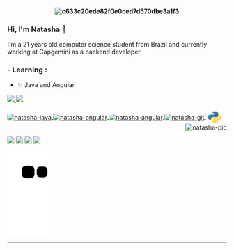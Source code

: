 <h4 align="center">
 
![c633c20ede82f0e0ced7d570dbe3a1f3](https://i.imgur.com/JePmgpa.gif)

### Hi, I'm Natasha 🦊
 I'm a 21 years old computer science student from Brazil and currently working at Capgemini as a backend developer.

### - Learning :
- ✨ Java and Angular


<div>
  <a href="https://github.com/natashabusnardo">
  <img height="180em" src="https://github-readme-stats.vercel.app/api?username=natashabusnardo&show_icons=true&theme=dracula&include_all_commits=true&count_private=true"/>
  <img height="180em" src="https://github-readme-stats.vercel.app/api/top-langs/?username=natashabusnardo&layout=compact&langs_count=7&theme=dracula"/>
</div>
  
<div style="display: inline_block"><br>
  <img align="center" alt="natasha-java" height="30" width="40" src="https://cdn.jsdelivr.net/gh/devicons/devicon/icons/java/java-original.svg" />
 <img align="center" alt="natasha-angular" height="30" width="40" src="https://cdn.jsdelivr.net/gh/devicons/devicon/icons/spring/spring-original.svg" />
  <img align="center" alt="natasha-angular" height="30" width="40" src="https://cdn.jsdelivr.net/gh/devicons/devicon/icons/angularjs/angularjs-original.svg" />
  <img align="center" alt="natasha-git" height="30" width="40" src="https://cdn.jsdelivr.net/gh/devicons/devicon/icons/git/git-original.svg" />  
  <img align="center" alt="natasha-Python" height="30" width="40" src="https://raw.githubusercontent.com/devicons/devicon/master/icons/python/python-original.svg">  
  <img align="right" alt="natasha-pic" height="150" src="https://c.tenor.com/cuF9zxZ8WqQAAAAM/nobara-comiendo.gif" style="max-width: 50%;">
</div>
  
  ##
 <div> 
  <a href="https://instagram.com/natashabusnardo" target="_blank"><img src="https://img.shields.io/badge/-Instagram-%23E4405F?style=for-the-badge&logo=instagram&logoColor=white" target="_blank"></a>
 <a href="https://discord.gg/Dwm22fPtQt" target="_blank"><img src="https://img.shields.io/badge/Discord-7289DA?style=for-the-badge&logo=discord&logoColor=white" target="_blank"></a> 
  <a href = "mailto:natashabusnardo@gmail.com"><img src="https://img.shields.io/badge/-Gmail-%23333?style=for-the-badge&logo=gmail&logoColor=white" target="_blank"></a>
  <a href="https://www.linkedin.com/in/natashabusnardo/" target="_blank"><img src="https://img.shields.io/badge/-LinkedIn-%230077B5?style=for-the-badge&logo=linkedin&logoColor=white" target="_blank"></a> 
 
  ![Snake animation](https://github.com/natashabusnardo/natashabusnardo/blob/output/github-contribution-grid-snake.svg)
 
</div>


*************
